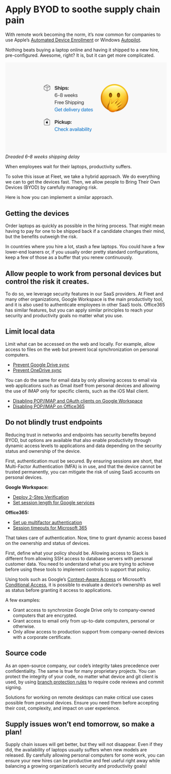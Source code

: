 # Apply BYOD to soothe supply chain pain

With remote work becoming the norm, it’s now common for companies to use Apple’s [Automated Device Enrollment](https://support.apple.com/en-us/HT204142) or Windows [Autopilot](https://docs.microsoft.com/en-us/mem/autopilot/windows-autopilot#:~:text=Windows%20Autopilot%20is%20a%20collection,them%20ready%20for%20productive%20use.&text=Using%20cloud%2Dbased%20services%2C%20Windows,required%20to%20maintain%20the%20devices.).

Nothing beats buying a laptop online and having it shipped to a new hire, pre-configured. Awesome, right? It is, but it can get more complicated.

![The shipping time of a new laptop](../website/assets/images/articles/apply-byod-to-soothe-supply-chain-pain-cover-1600x900@2x.jpg)
*Dreaded 6–8 weeks shipping delay*

When employees wait for their laptops, productivity suffers.

To solve this issue at Fleet, we take a hybrid approach. We do everything we can to get the devices fast. Then, we allow people to Bring Their Own Devices (BYOD) by carefully managing risk.

Here is how you can implement a similar approach.

## Getting the devices

Order laptops as quickly as possible in the hiring process. That might mean having to pay for one to be shipped back if a candidate changes their mind, but the benefits outweigh the risk.

In countries where you hire a lot, stash a few laptops. You could have a few lower-end loaners or, if you usually order pretty standard configurations, keep a few of those as a buffer that you renew continuously.

## Allow people to work from personal devices but control the risk it creates.

To do so, we leverage security features in our SaaS providers. At Fleet and many other organizations, Google Workspace is the main productivity tool, and it is also used to authenticate employees in other SaaS tools. Office365 has similar features, but you can apply similar principles to reach your security and productivity goals no matter what you use.

## Limit local data

Limit what can be accessed on the web and locally. For example, allow access to files on the web but prevent local synchronization on personal computers.


- [Prevent Google Drive sync](https://support.google.com/a/answer/9299541?product_name=UnuFlow&hl=en&visit_id=637798806258647022-3302602769&rd=1&src=supportwidget0&hl=en)
- [Prevent OneDrive sync](https://docs.microsoft.com/en-us/onedrive/use-group-policy)

You can do the same for email data by only allowing access to email via web applications such as Gmail itself from personal devices and allowing the use of IMAP only for specific clients, such as the iOS Mail client.

- [Disabling POP/IMAP and OAuth clients on Google Workspace](https://support.google.com/a/answer/105694?product_name=UnuFlow&hl=en&visit_id=637799276035281159-4129883793&rd=1&src=supportwidget0&hl=en)
- [Disabling POP/IMAP on Office365](https://docs.microsoft.com/en-us/exchange/clients/pop3-and-imap4/configure-mailbox-access?view=exchserver-2019)

## Do not blindly trust endpoints

Reducing trust in networks and endpoints has security benefits beyond BYOD, but options are available that also enable productivity through dynamic access levels to applications and data depending on the security status and ownership of the device.

First, authentication must be secured. By ensuring sessions are short, that Multi-Factor Authentication (MFA) is in use, and that the device cannot be trusted permanently, you can mitigate the risk of using SaaS accounts on personal devices.

**Google Workspace:**

- [Deploy 2-Step Verification](https://support.google.com/a/answer/9176657?product_name=UnuFlow&hl=en&visit_id=637798806258647022-3302602769&rd=1&src=supportwidget0&hl=en#zippy=%2Callow-users-to-turn-on--step-verification%2Censure-a-smooth-transition-to-an-enforcement-policy%2Cturn-on-enforcement%2Cchoose-a--step-verification-method-to-enforce)
- [Set session length for Google services](https://support.google.com/a/answer/7576830?hl=en)

**Office365:**

- [Set up multifactor authentication](https://docs.microsoft.com/en-us/microsoft-365/admin/security-and-compliance/set-up-multi-factor-authentication?view=o365-worldwide)
- [Session timeouts for Microsoft 365](https://docs.microsoft.com/en-us/microsoft-365/enterprise/session-timeouts?view=o365-worldwide)

That takes care of authentication. Now, time to grant dynamic access based on the ownership and status of devices.

First, define what your policy should be. Allowing access to Slack is different from allowing SSH access to database servers with personal customer data. You need to understand what you are trying to achieve before using these tools to implement controls to support that policy.

Using tools such as Google’s [Context-Aware Access](https://support.google.com/a/answer/9275380?product_name=UnuFlow&hl=en&visit_id=637798806258647022-3302602769&rd=1&src=supportwidget0&hl=en) or Microsoft’s [Conditional Access](https://docs.microsoft.com/en-us/microsoft-365/campaigns/m365-campaigns-conditional-access?view=o365-worldwide#consider-using-conditional-access), it is possible to evaluate a device’s ownership as well as status before granting it access to applications.

A few examples:

- Grant access to synchronize Google Drive only to company-owned computers that are encrypted.
- Grant access to email only from up-to-date computers, personal or otherwise.
- Only allow access to production support from company-owned devices with a corporate certificate.

## Source code

As an open-source company, our code’s integrity takes precedence over confidentiality. The same is true for many proprietary projects. You can protect the integrity of your code, no matter what device and git client is used, by using [branch protection rules](https://docs.github.com/en/repositories/configuring-branches-and-merges-in-your-repository/defining-the-mergeability-of-pull-requests/managing-a-branch-protection-rule) to require code reviews and commit signing.

Solutions for working on remote desktops can make critical use cases possible from personal devices. Ensure you need them before accepting their cost, complexity, and impact on user experience.

## Supply issues won’t end tomorrow, so make a plan!

Supply chain issues will get better, but they will not disappear. Even if they did, the availability of laptops usually suffers when new models are released. By carefully allowing personal computers for some work, you can ensure your new hires can be productive and feel useful right away while balancing a growing organization’s security and productivity goals!


<meta name="category" value="security">
<meta name="authorGitHubUsername" value="GuillaumeRoss">
<meta name="authorFullName" value="Guillaume Ross">
<meta name="publishedOn" value="2022-02-10">
<meta name="articleTitle" value="Apply BYOD to soothe supply chain pain">
<meta name="articleImageUrl" value="../website/assets/images/articles/apply-byod-to-soothe-supply-chain-pain-cover-1600x900@2x.jpg">